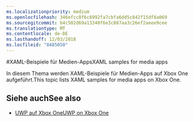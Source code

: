 ```yaml
---
ms.localizationpriority: medium
ms.openlocfilehash: 346efcc8f6c6992fa7cbfa6dd5c842f15df8a069
ms.sourcegitcommit: b4c502d69a13340f6e3c887aa3c26ef2aeee9cee
ms.translationtype: MT
ms.contentlocale: de-DE
ms.lasthandoff: 12/03/2018
ms.locfileid: "8485050"
---
```

#<a name="xaml-samples-for-media-apps"></a><span data-ttu-id="73399-101">XAML-Beispiele für Medien-Apps</span><span class="sxs-lookup"><span data-stu-id="73399-101">XAML samples for media apps</span></span>

<span data-ttu-id="73399-102">In diesem Thema werden XAML-Beispiele für Medien-Apps auf Xbox One aufgeführt.</span><span class="sxs-lookup"><span data-stu-id="73399-102">This topic lists XAML samples for media apps on Xbox One.</span></span>

## <a name="see-also"></a><span data-ttu-id="73399-103">Siehe auch</span><span class="sxs-lookup"><span data-stu-id="73399-103">See also</span></span>
- [<span data-ttu-id="73399-104">UWP auf Xbox One</span><span class="sxs-lookup"><span data-stu-id="73399-104">UWP on Xbox One</span></span>](index.md)
